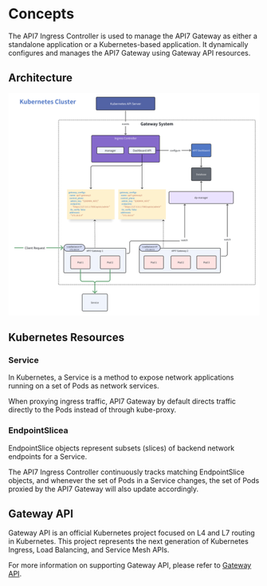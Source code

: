 # Concepts

The API7 Ingress Controller is used to manage the API7 Gateway as either a standalone application or a Kubernetes-based application. It dynamically configures and manages the API7 Gateway using Gateway API resources.

## Architecture

![API7 Ingress Controller Architecture](./assets/images/api7-ingress-controller-architecture.png)

## Kubernetes Resources

### Service

In Kubernetes, a Service is a method to expose network applications running on a set of Pods as network services.

When proxying ingress traffic, API7 Gateway by default directs traffic directly to the Pods instead of through kube-proxy.

### EndpointSlicea

EndpointSlice objects represent subsets (slices) of backend network endpoints for a Service.

The API7 Ingress Controller continuously tracks matching EndpointSlice objects, and whenever the set of Pods in a Service changes, the set of Pods proxied by the API7 Gateway will also update accordingly.

## Gateway API

Gateway API is an official Kubernetes project focused on L4 and L7 routing in Kubernetes. This project represents the next generation of Kubernetes Ingress, Load Balancing, and Service Mesh APIs.

For more information on supporting Gateway API, please refer to [Gateway API](./gateway-api.md).
